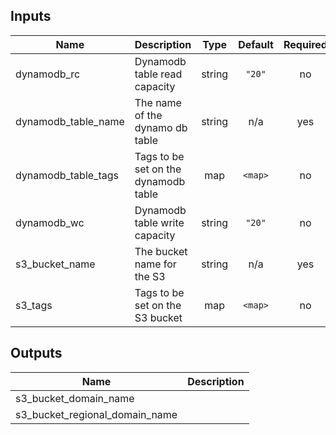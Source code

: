## Inputs

| Name | Description | Type | Default | Required |
|------|-------------|:----:|:-----:|:-----:|
| dynamodb\_rc | Dynamodb table read capacity | string | `"20"` | no |
| dynamodb\_table\_name | The name of the dynamo db table | string | n/a | yes |
| dynamodb\_table\_tags | Tags to be set on the dynamodb table | map | `<map>` | no |
| dynamodb\_wc | Dynamodb table write capacity | string | `"20"` | no |
| s3\_bucket\_name | The bucket name for the S3 | string | n/a | yes |
| s3\_tags | Tags to be set on the S3 bucket | map | `<map>` | no |

## Outputs

| Name | Description |
|------|-------------|
| s3\_bucket\_domain\_name |  |
| s3\_bucket\_regional\_domain\_name |  |

